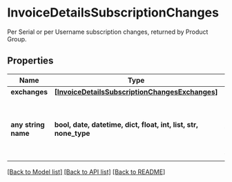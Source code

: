 # InvoiceDetailsSubscriptionChanges

Per Serial or per Username  subscription changes, returned by Product Group.

## Properties
Name | Type | Description | Notes
------------ | ------------- | ------------- | -------------
**exchanges** | [**[InvoiceDetailsSubscriptionChangesExchanges]**](InvoiceDetailsSubscriptionChangesExchanges.md) |  | [optional] 
**any string name** | **bool, date, datetime, dict, float, int, list, str, none_type** | any string name can be used but the value must be the correct type | [optional]

[[Back to Model list]](../README.md#documentation-for-models) [[Back to API list]](../README.md#documentation-for-api-endpoints) [[Back to README]](../README.md)


